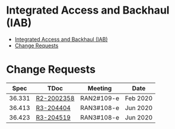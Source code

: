 # Integrated Access and Backhaul (IAB)

- [Integrated Access and Backhaul (IAB)](#integrated-access-and-backhaul-iab)
- [Change Requests](#change-requests)

# Change Requests

| Spec | TDoc | Meeting | Date |
|------|------|---------|------|
| 36.331 | [R2-2002358] | RAN2#109-e | Feb 2020 |
| 36.413 | [R3-204404] | RAN3#108-e | Jun 2020 |
| 36.423 | [R3-204519] | RAN3#108-e | Jun 2020 |

[R2-2002358]: http://www.3gpp.org/ftp/TSG_RAN/WG2_RL2/TSGR2_109_e/Docs/R2-2002358.zip
[R3-204404]: http://www.3gpp.org/ftp/TSG_RAN/WG3_Iu/TSGR3_108-e/Docs/R3-204404.zip
[R3-204519]: http://www.3gpp.org/ftp/TSG_RAN/WG3_Iu/TSGR3_108-e/Docs/R3-204519.zip
